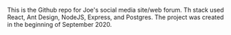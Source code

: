 This is the Github repo for Joe's social media site/web forum. Th stack used React, Ant Design, NodeJS, Express, and Postgres. The project was created in the beginning of September 2020.
